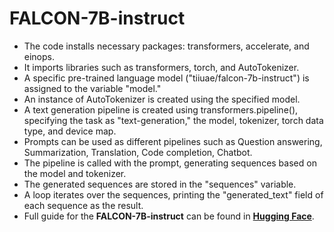 # FALCON-7B-instruct
- The code installs necessary packages: transformers, accelerate, and einops.
- It imports libraries such as transformers, torch, and AutoTokenizer.
- A specific pre-trained language model ("tiiuae/falcon-7b-instruct") is assigned to the variable "model."
- An instance of AutoTokenizer is created using the specified model.
- A text generation pipeline is created using transformers.pipeline(), specifying the task as "text-generation," the model, tokenizer, torch data type, and device map.
- Prompts can be used as different pipelines such as Question answering, Summarization, Translation, Code completion, Chatbot.
- The pipeline is called with the prompt, generating sequences based on the model and tokenizer.
- The generated sequences are stored in the "sequences" variable.
- A loop iterates over the sequences, printing the "generated_text" field of each sequence as the result.
- Full guide for the **FALCON-7B-instruct** can be found in [**Hugging Face**](https://huggingface.co/tiiuae/falcon-40b-instruct).
